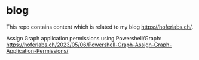 # blog
This repo contains content which is related to my blog https://hoferlabs.ch/.

Assign Graph application permissions using Powershell/Graph: https://hoferlabs.ch/2023/05/06/Powershell-Graph-Assign-Graph-Application-Permissions/